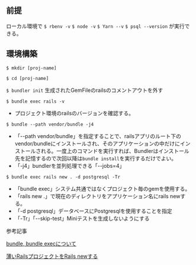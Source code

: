 ## 前提
ローカル環境で
```$ rbenv -v```
```$ node -v```
```$ Yarn --v```
```$ psql --version```
が実行できる。

## 環境構築
```$ mkdir [proj-name]```

```$ cd [proj-name]```

```$ bundler init```
生成されたGemFileのrailsのコメントアウトを外す

```$ bundle exec rails -v``` 

- プロジェクト環境のrailsのバージョンを確認する。

```$ bundle --path vendor/bundle -j4``` 

- 「--path vendor/bundle」を指定することで、railsアプリのルート下のvendor/bundleにインストールされ、そのアプリケーションの中だけにインストールされる。一度上のコマンドを実行すれば、Bundlerはインストール先を記憶するので次回以降は```bundle install```を実行するだけでよい。
- 「-j4」bundlerを並列処理できる「--jobs=4」

```$ bundle exec rails new . -d postgresql -Tr``` 

- 「bundle exec」システム共通ではなくプロジェクト毎のgemを使用する。
- 「rails new .」で現在のディレクトリをアプリケーション名にrails newする。
- 「-d postgresql」データベースにPostgresqlを使用することを指定
- 「-Tr」「--skip-test」Miniテストを生成しないようにする

参考記事

[bundle, bundle execについて](https://qiita.com/dawn_628/items/1821d4eef22b9f45eea8)

[薄いRailsプロジェクトをRails newする](https://qiita.com/shinkuFencer/items/e6b4e24a92f7b34e9f24)